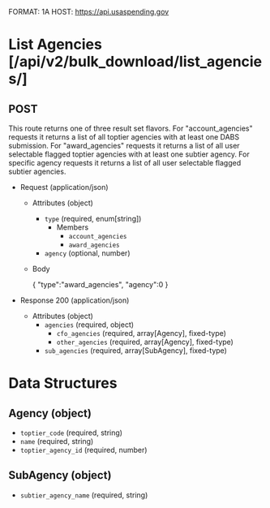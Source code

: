 FORMAT: 1A
HOST: https://api.usaspending.gov

# List Agencies [/api/v2/bulk_download/list_agencies/]

## POST

This route returns one of three result set flavors.  For "account_agencies" requests it returns a list
of all toptier agencies with at least one DABS submission.  For "award_agencies" requests it returns a
list of all user selectable flagged toptier agencies with at least one subtier agency.  For specific agency
requests it returns a list of all user selectable flagged subtier agencies.

+ Request (application/json)
    + Attributes (object)
        + `type` (required, enum[string])
            + Members
                + `account_agencies`
                + `award_agencies`
        + `agency` (optional, number)
    + Body 
    
        {
            "type":"award_agencies",
            "agency":0
        }

+ Response 200 (application/json)
    + Attributes (object)
        + `agencies` (required, object)
            + `cfo_agencies` (required, array[Agency], fixed-type)
            + `other_agencies` (required, array[Agency], fixed-type)
        + `sub_agencies` (required, array[SubAgency], fixed-type)

# Data Structures

## Agency (object)
+ `toptier_code` (required, string)
+ `name` (required, string)
+ `toptier_agency_id` (required, number)

## SubAgency (object)
+ `subtier_agency_name` (required, string)
